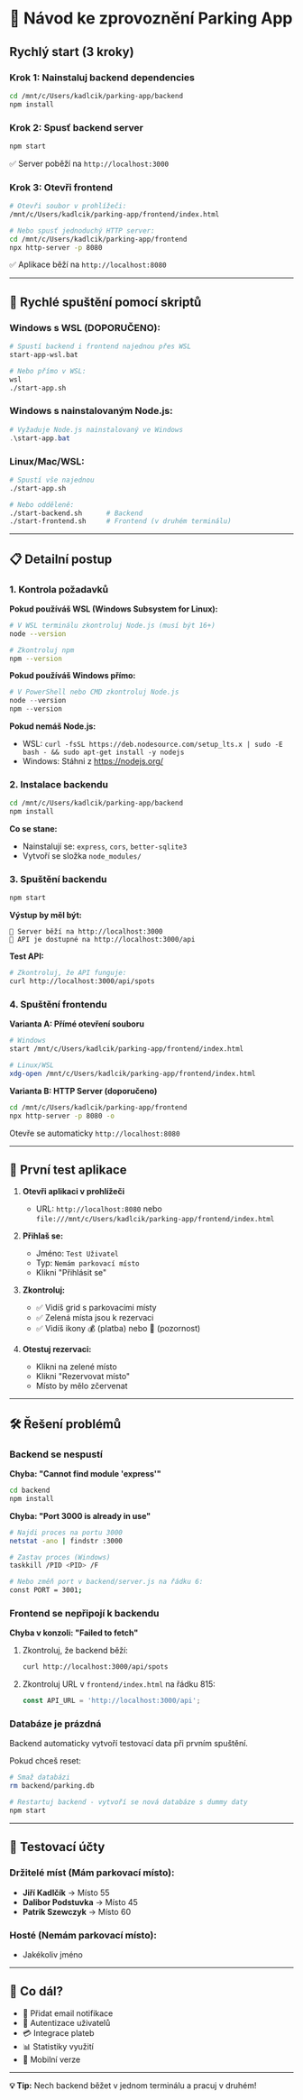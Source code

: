 # 🚀 Návod ke zprovoznění Parking App

## Rychlý start (3 kroky)

### Krok 1: Nainstaluj backend dependencies
```bash
cd /mnt/c/Users/kadlcik/parking-app/backend
npm install
```

### Krok 2: Spusť backend server
```bash
npm start
```
✅ Server poběží na `http://localhost:3000`

### Krok 3: Otevři frontend
```bash
# Otevři soubor v prohlížeči:
/mnt/c/Users/kadlcik/parking-app/frontend/index.html

# Nebo spusť jednoduchý HTTP server:
cd /mnt/c/Users/kadlcik/parking-app/frontend
npx http-server -p 8080
```
✅ Aplikace běží na `http://localhost:8080`

---

## 🎯 Rychlé spuštění pomocí skriptů

### Windows s WSL (DOPORUČENO):
```bash
# Spustí backend i frontend najednou přes WSL
start-app-wsl.bat

# Nebo přímo v WSL:
wsl
./start-app.sh
```

### Windows s nainstalovaným Node.js:
```powershell
# Vyžaduje Node.js nainstalovaný ve Windows
.\start-app.bat
```

### Linux/Mac/WSL:
```bash
# Spustí vše najednou
./start-app.sh

# Nebo odděleně:
./start-backend.sh      # Backend
./start-frontend.sh     # Frontend (v druhém terminálu)
```

---

## 📋 Detailní postup

### 1. Kontrola požadavků

**Pokud používáš WSL (Windows Subsystem for Linux):**
```bash
# V WSL terminálu zkontroluj Node.js (musí být 16+)
node --version

# Zkontroluj npm
npm --version
```

**Pokud používáš Windows přímo:**
```powershell
# V PowerShell nebo CMD zkontroluj Node.js
node --version
npm --version
```

**Pokud nemáš Node.js:**
- WSL: `curl -fsSL https://deb.nodesource.com/setup_lts.x | sudo -E bash - && sudo apt-get install -y nodejs`
- Windows: Stáhni z https://nodejs.org/

### 2. Instalace backendu
```bash
cd /mnt/c/Users/kadlcik/parking-app/backend
npm install
```

**Co se stane:**
- Nainstalují se: `express`, `cors`, `better-sqlite3`
- Vytvoří se složka `node_modules/`

### 3. Spuštění backendu
```bash
npm start
```

**Výstup by měl být:**
```
🚀 Server běží na http://localhost:3000
📡 API je dostupné na http://localhost:3000/api
```

**Test API:**
```bash
# Zkontroluj, že API funguje:
curl http://localhost:3000/api/spots
```

### 4. Spuštění frontendu

**Varianta A: Přímé otevření souboru**
```bash
# Windows
start /mnt/c/Users/kadlcik/parking-app/frontend/index.html

# Linux/WSL
xdg-open /mnt/c/Users/kadlcik/parking-app/frontend/index.html
```

**Varianta B: HTTP Server (doporučeno)**
```bash
cd /mnt/c/Users/kadlcik/parking-app/frontend
npx http-server -p 8080 -o
```

Otevře se automaticky `http://localhost:8080`

---

## 🧪 První test aplikace

1. **Otevři aplikaci v prohlížeči**
   - URL: `http://localhost:8080` nebo `file:///mnt/c/Users/kadlcik/parking-app/frontend/index.html`

2. **Přihlaš se:**
   - Jméno: `Test Uživatel`
   - Typ: `Nemám parkovací místo`
   - Klikni "Přihlásit se"

3. **Zkontroluj:**
   - ✅ Vidíš grid s parkovacími místy
   - ✅ Zelená místa jsou k rezervaci
   - ✅ Vidíš ikony 💰 (platba) nebo 🎁 (pozornost)

4. **Otestuj rezervaci:**
   - Klikni na zelené místo
   - Klikni "Rezervovat místo"
   - Místo by mělo zčervenat

---

## 🛠️ Řešení problémů

### Backend se nespustí
**Chyba: "Cannot find module 'express'"**
```bash
cd backend
npm install
```

**Chyba: "Port 3000 is already in use"**
```bash
# Najdi proces na portu 3000
netstat -ano | findstr :3000

# Zastav proces (Windows)
taskkill /PID <PID> /F

# Nebo změň port v backend/server.js na řádku 6:
const PORT = 3001;
```

### Frontend se nepřipojí k backendu
**Chyba v konzoli: "Failed to fetch"**

1. Zkontroluj, že backend běží:
   ```bash
   curl http://localhost:3000/api/spots
   ```

2. Zkontroluj URL v `frontend/index.html` na řádku 815:
   ```javascript
   const API_URL = 'http://localhost:3000/api';
   ```

### Databáze je prázdná
Backend automaticky vytvoří testovací data při prvním spuštění.

Pokud chceš reset:
```bash
# Smaž databázi
rm backend/parking.db

# Restartuj backend - vytvoří se nová databáze s dummy daty
npm start
```

---

## 📝 Testovací účty

### Držitelé míst (Mám parkovací místo):
- **Jiří Kadlčík** → Místo 55
- **Dalibor Podstuvka** → Místo 45
- **Patrik Szewczyk** → Místo 60

### Hosté (Nemám parkovací místo):
- Jakékoliv jméno

---

## 🎨 Co dál?

- 📧 Přidat email notifikace
- 👤 Autentizace uživatelů
- 💳 Integrace plateb
- 📊 Statistiky využití
- 📱 Mobilní verze

---

**💡 Tip:** Nech backend běžet v jednom terminálu a pracuj v druhém!
